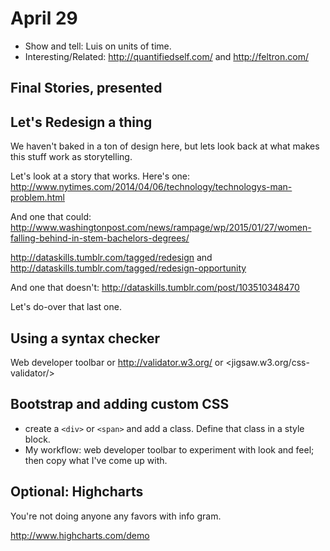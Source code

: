 # April 29

+ Show and tell: Luis on units of time. 
+ Interesting/Related: <http://quantifiedself.com/> and <http://feltron.com/>

## Final Stories, presented

## Let's Redesign a thing
We haven't baked in a ton of design here, but lets look back at what makes this stuff work as storytelling.

Let's look at a story that works. Here's one: <http://www.nytimes.com/2014/04/06/technology/technologys-man-problem.html>

And one that could: <http://www.washingtonpost.com/news/rampage/wp/2015/01/27/women-falling-behind-in-stem-bachelors-degrees/>

<http://dataskills.tumblr.com/tagged/redesign> and <http://dataskills.tumblr.com/tagged/redesign-opportunity>

And one that doesn't: <http://dataskills.tumblr.com/post/103510348470> 

Let's do-over that last one. 

## Using a syntax checker
Web developer toolbar or <http://validator.w3.org/> or <jigsaw.w3.org/css-validator/>

## Bootstrap and adding custom CSS

+ create a `<div>` or `<span>` and add a class. Define that class in a style block. 
+ My workflow: web developer toolbar to experiment with look and feel; then copy what I've come up with.




## Optional: Highcharts
You're not doing anyone any favors with info gram. 

<http://www.highcharts.com/demo>
